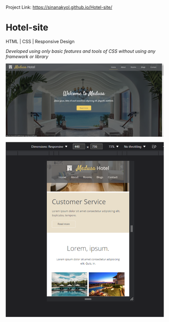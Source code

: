 
Project Link:
https://sinanakyol.github.io/Hotel-site/

# Hotel-site

HTML | CSS | Responsive Design   


*Developed using only basic features and tools of CSS without using any framework or library*  




![hotel-site](ss.png)

![hotel-site](ss-mobil.png)
